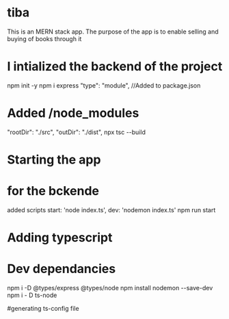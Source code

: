 # tiba

This is an MERN stack app. The purpose of the app is to enable selling and buying of books through it

# I intialized the backend of the project

npm init -y
npm i express
"type": "module", //Added to package.json

# Added /node_modules

"rootDir": "./src",
"outDir": "./dist",
npx tsc --build

# Starting the app

# for the bckende

added scripts start: 'node index.ts', dev: 'nodemon index.ts'
npm run start

# Adding typescript

# Dev dependancies

npm i -D @types/express @types/node
npm install nodemon --save-dev
npm i - D ts-node

#generating ts-config file
